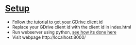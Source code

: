 # [Setup](https://developers.google.com/drive/v3/web/quickstart/js)
* [Follow the tutorial to get your GDrive client id](https://developers.google.com/drive/v3/web/quickstart/js#step_1_turn_on_the_api_name)
* Replace your GDrive client id with the client id in index.html
* Run webserver using python, [see how its done here](https://developers.google.com/drive/v3/web/quickstart/js#step_3_run_the_sample)
* Visit webpage http://localhost:8000/
